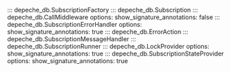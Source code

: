 ::: depeche_db.SubscriptionFactory
::: depeche_db.Subscription
::: depeche_db.CallMiddleware
    options:
      show_signature_annotations: false
::: depeche_db.SubscriptionErrorHandler
    options:
      show_signature_annotations: true
::: depeche_db.ErrorAction
::: depeche_db.SubscriptionMessageHandler
::: depeche_db.SubscriptionRunner
::: depeche_db.LockProvider
    options:
      show_signature_annotations: true
::: depeche_db.SubscriptionStateProvider
    options:
      show_signature_annotations: true
